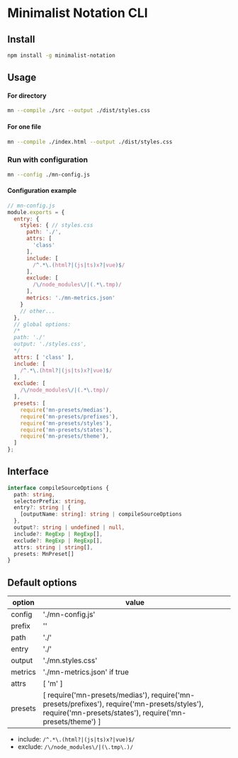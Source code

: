 # Minimalist Notation CLI


## Install
```sh
npm install -g minimalist-notation
```

## Usage


#### For directory
```sh
mn --compile ./src --output ./dist/styles.css
```


#### For one file
```sh
mn --compile ./index.html --output ./dist/styles.css
```


### Run with configuration
```sh
mn --config ./mn-config.js
```

#### Configuration example

```js
// mn-config.js
module.exports = {
  entry: {
    styles: { // styles.css
      path: './',
      attrs: [
        'class'
      ],
      include: [
        /^.*\.(html?|(js|ts)x?|vue)$/
      ],
      exclude: [
        /\/node_modules\/|(.*\.tmp)/
      ],
      metrics: './mn-metrics.json'
    }
    // other...
  },
  // global options:
  /*
  path: './'
  output: './styles.css',
  */
  attrs: [ 'class' ],
  include: [
    /^.*\.(html?|(js|ts)x?|vue)$/
  ],
  exclude: [
    /\/node_modules\/|(.*\.tmp)/
  ],
  presets: [
    require('mn-presets/medias'),
    require('mn-presets/prefixes'),
    require('mn-presets/styles'),
    require('mn-presets/states'),
    require('mn-presets/theme'),
  ]
};

```

## Interface
```ts
interface compileSourceOptions {
  path: string,
  selectorPrefix: string,
  entry?: string | {
    [outputName: string]: string | compileSourceOptions
  },
  output?: string | undefined | null,
  include?: RegExp | RegExp[],
  exclude?: RegExp | RegExp[],
  attrs: string | string[],
  presets: MnPreset[]
}
```


## Default options

| option  | value                             |
| ------- | --------------------------------- |
| config  | './mn-config.js'                  |
| prefix  | ''                                |
| path    | './'                              |
| entry   | './'                              |
| output  | './mn.styles.css'                 |
| metrics | './mn-metrics.json' if true       |
| attrs   | [ 'm' ]                           |
| presets | [  require('mn-presets/medias'), require('mn-presets/prefixes'), require('mn-presets/styles'), require('mn-presets/states'), require('mn-presets/theme') ] |

* include: ``` /^.*\.(html?|(js|ts)x?|vue)$/ ```
* exclude: ``` /\/node_modules\/|(\.tmp\.)/  ```
